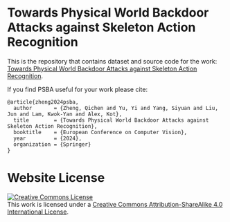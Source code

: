 # Towards Physical World Backdoor Attacks against Skeleton Action Recognition

This is the repository that contains dataset and source code for the work: [Towards Physical World Backdoor Attacks against Skeleton Action Recognition](https://qichenzheng.github.io/psba-website/).

If you find PSBA useful for your work please cite:
```
@article{zheng2024psba,
  author       = {Zheng, Qichen and Yu, Yi and Yang, Siyuan and Liu, Jun and Lam, Kwok-Yan and Alex, Kot},
  title        = {Towards Physical World Backdoor Attacks against Skeleton Action Recognition},
  booktitle    = {European Conference on Computer Vision},
  year         = {2024},
  organization = {Springer}
}
```

# Website License
<a rel="license" href="http://creativecommons.org/licenses/by-sa/4.0/"><img alt="Creative Commons License" style="border-width:0" src="https://i.creativecommons.org/l/by-sa/4.0/88x31.png" /></a><br />This work is licensed under a <a rel="license" href="http://creativecommons.org/licenses/by-sa/4.0/">Creative Commons Attribution-ShareAlike 4.0 International License</a>.
